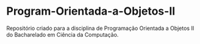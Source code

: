 # Program-Orientada-a-Objetos-II
Repositório criado para a disciplina de Programação Orientada a Objetos II do Bacharelado em Ciência da Computação.
